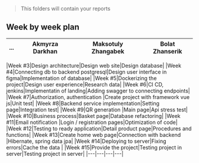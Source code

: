 > This folders will contain your reports
## Week by week plan
|...|Akmyrza Darkhan|Maksotuly Zhangabek|Bolat Zhanserik|
|---|---|---|---|

|Week #3|Design architecture|Design web site|Design database|
|Week #4|Connecting db to backend postgresql|Design user interface in figma|Implementation of database|
|Week #5|Dockerizing the project|Design user experience|Research data|
|Week #6|CI CD, jenkins|Implementatin of landing|Adding swagger to connecting endpoints|
|Week #7|Authorization, authentication |Create project with framework vue js|Unit test|
|Week #8|Backend service implementation|Setting page|Integration test|
|Week #9|QR generation |Main page|Api stress test|
|Week #10|Business process|Basket page|Database refactoring|
|Week #11|Email notification |Login / registration pages|Optimization of code|
|Week #12|Testing to ready application|Detail product page|Procedures and functions|
|Week #13|Create home web page|Connection with backend |Hibernate, spring data jpa|
|Week #14|Deploying to server|Fixing errors|Cache the data |
|Week #15|Provide the project|Testing project in server|Testing project in server|
|---|---|---|---|
